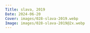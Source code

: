 ```yaml
---
Title: slava, 2019
Date: 2024-06-20
Cover: images/028-slava-2019.webp
Image: images/028-slava-2019@2x.webp
---
```


